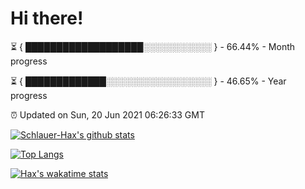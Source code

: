 # Hi there!

⏳ { ███████████████████░░░░░░░░░░░ } - 66.44% - Month progress

⏳ { █████████████░░░░░░░░░░░░░░░░░ } - 46.65% - Year progress

⏰ Updated on Sun, 20 Jun 2021 06:26:33 GMT


[![Schlauer-Hax's github stats](https://github-readme-stats.vercel.app/api?username=Schlauer-Hax&show_icons=true&theme=dark&count_private=true)](https://github.com/Schlauer-Hax)


[![Top Langs](https://github-readme-stats.vercel.app/api/top-langs/?username=Schlauer-Hax&layout=compact&theme=dark)](https://github.com/Schlauer-Hax?tab=repositories)


[![Hax's wakatime stats](https://github-readme-stats.vercel.app/api/wakatime?username=Hax&theme=dark)](https://wakatime.com/@Hax)

